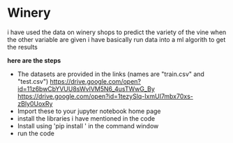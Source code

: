 # Winery
i have used the data on winery shops to predict the variety of the vine when the other variable are given
i have basically run data into a ml algorith to get the results

**here are the steps**
- The datasets are provided in the links (names are "train.csv" and "test.csv")
https://drive.google.com/open?id=11z6bwCbYVUU8sWvlVM5N6_4usTWwG_By
https://drive.google.com/open?id=1tezySlq-IxmUI7mbx70xs-zBly0UoxRy
- Import these to your jupyter notebook home page
- install the libraries i have mentioned in the code
- Install using 'pip install <library name>' in the command window
- run the code 
